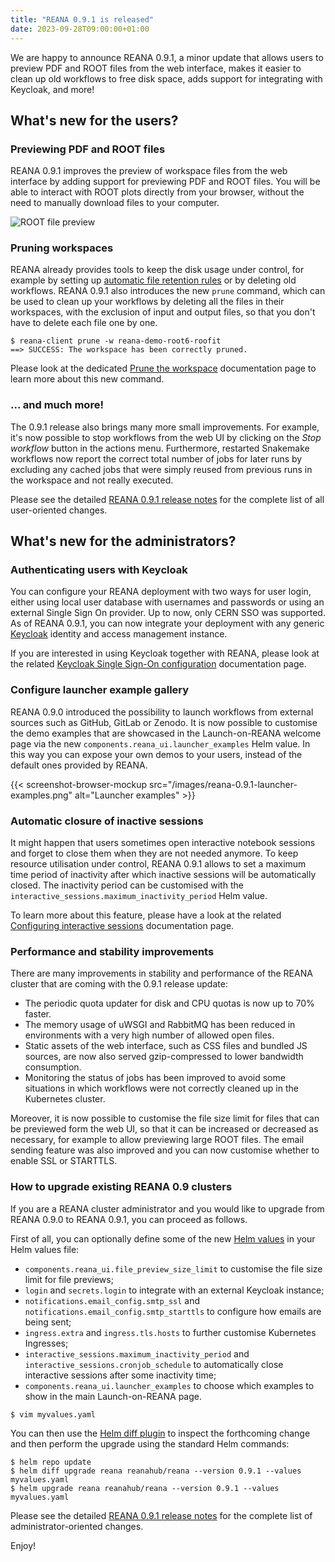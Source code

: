 ```yaml
---
title: "REANA 0.9.1 is released"
date: 2023-09-28T09:00:00+01:00
---
```


We are happy to announce REANA 0.9.1, a minor update that allows users to preview PDF and ROOT files from the web interface, makes it easier to clean up old workflows to free disk space, adds support for integrating with Keycloak, and more!

<!--more-->

## What's new for the users?

### Previewing PDF and ROOT files

REANA 0.9.1 improves the preview of workspace files from the web interface by adding support for previewing PDF and ROOT files.
You will be able to interact with ROOT plots directly from your browser, without the need to manually download files to your computer.

![ROOT file preview](/images/reana-0.9.1-root-preview.png)

### Pruning workspaces

REANA already provides tools to keep the disk usage under control, for example by setting up [automatic file retention rules](../../2022/workspace-file-retention-rules) or by deleting old workflows.
REANA 0.9.1 also introduces the new `prune` command, which can be used to clean up your workflows by deleting all the files in their workspaces, with the exclusion of input and output files, so that you don't have to delete each file one by one.

```console
$ reana-client prune -w reana-demo-root6-roofit
==> SUCCESS: The workspace has been correctly pruned.
```

Please look at the dedicated [Prune the workspace](https://docs.reana.io/advanced-usage/user-quotas/#prune-the-workspace) documentation page to learn more about this new command.

### ... and much more!

The 0.9.1 release also brings many more small improvements.
For example, it's now possible to stop workflows from the web UI by clicking on the _Stop workflow_ button in the actions menu.
Furthermore, restarted Snakemake workflows now report the correct total number of jobs for later runs by excluding any cached jobs that were simply reused from previous runs in the workspace and not really executed.

Please see the detailed [REANA 0.9.1 release notes](https://github.com/reanahub/reana/releases/tag/0.9.1) for the complete list of all user-oriented changes.

## What's new for the administrators?

### Authenticating users with Keycloak

You can configure your REANA deployment with two ways for user login, either using local user database with usernames and passwords or using an external Single Sign On provider. Up to now, only CERN SSO was supported. As of REANA 0.9.1, you can now integrate your deployment with any generic [Keycloak](https://www.keycloak.org/) identity and access management instance.

If you are interested in using Keycloak together with REANA, please look at the related [Keycloak Single Sign-On configuration](https://docs.reana.io/administration/configuration/configuring-access/#keycloak-single-sign-on-configuration) documentation page.

### Configure launcher example gallery

REANA 0.9.0 introduced the possibility to launch workflows from external sources such as GitHub, GitLab or Zenodo.
It is now possible to customise the demo examples that are showcased in the Launch-on-REANA welcome page via the new `components.reana_ui.launcher_examples` Helm value.
In this way you can expose your own demos to your users, instead of the default ones provided by REANA.

{{< screenshot-browser-mockup src="/images/reana-0.9.1-launcher-examples.png" alt="Launcher examples" >}}

### Automatic closure of inactive sessions

It might happen that users sometimes open interactive notebook sessions and forget to close them when they are not needed anymore.
To keep resource utilisation under control, REANA 0.9.1 allows to set a maximum time period of inactivity after which inactive sessions will be automatically closed.
The inactivity period can be customised with the `interactive_sessions.maximum_inactivity_period` Helm value.

To learn more about this feature, please have a look at the related [Configuring interactive sessions](https://docs.reana.io/administration/configuration/configuring-interactive-sessions/#auto-closure-of-inactive-sessions) documentation page.

### Performance and stability improvements

There are many improvements in stability and performance of the REANA cluster that are coming with the 0.9.1 release update:

- The periodic quota updater for disk and CPU quotas is now up to 70% faster.
- The memory usage of uWSGI and RabbitMQ has been reduced in environments with a very high number of allowed open files.
- Static assets of the web interface, such as CSS files and bundled JS sources, are now also served gzip-compressed to lower bandwidth consumption.
- Monitoring the status of jobs has been improved to avoid some situations in which workflows were not correctly cleaned up in the Kubernetes cluster.

Moreover, it is now possible to customise the file size limit for files that can be previewed form the web UI, so that it can be increased or decreased as necessary, for example to allow previewing large ROOT files.
The email sending feature was also improved and you can now customise whether to enable SSL or STARTTLS.

### How to upgrade existing REANA 0.9 clusters

<!-- taken and adapted from 0.9.0 blog post -->

If you are a REANA cluster administrator and you would like to upgrade from REANA 0.9.0 to REANA 0.9.1, you can proceed as follows.

First of all, you can optionally define some of the new [Helm values](https://github.com/reanahub/reana/blob/0.9.1/helm/reana/README.md) in your Helm values file:

- `components.reana_ui.file_preview_size_limit` to customise the file size limit for file previews;
- `login` and `secrets.login` to integrate with an external Keycloak instance;
- `notifications.email_config.smtp_ssl` and `notifications.email_config.smtp_starttls` to configure how emails are being sent;
- `ingress.extra` and `ingress.tls.hosts` to further customise Kubernetes Ingresses;
- `interactive_sessions.maximum_inactivity_period` and `interactive_sessions.cronjob_schedule` to automatically close interactive sessions after some inactivity time;
- `components.reana_ui.launcher_examples` to choose which examples to show in the main Launch-on-REANA page.

```console
$ vim myvalues.yaml
```

You can then use the [Helm diff plugin](https://github.com/databus23/helm-diff) to inspect the forthcoming change and then perform the upgrade using the standard Helm commands:

```console
$ helm repo update
$ helm diff upgrade reana reanahub/reana --version 0.9.1 --values myvalues.yaml
$ helm upgrade reana reanahub/reana --version 0.9.1 --values myvalues.yaml
```

Please see the detailed [REANA 0.9.1 release notes](https://github.com/reanahub/reana/releases/tag/0.9.1) for the complete list of administrator-oriented changes.

Enjoy!
